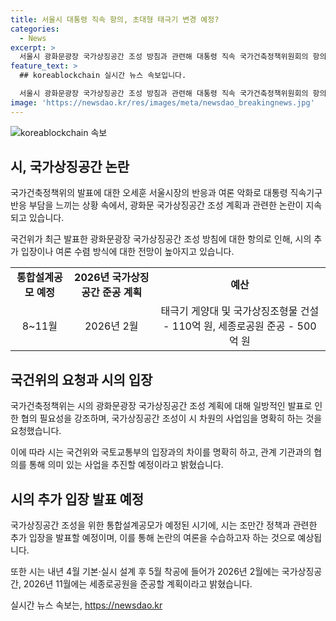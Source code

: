 ```yaml
---
title: 서울시 대통령 직속 항의, 초대형 태극기 변경 예정?
categories:
  - News
excerpt: >
  서울시 광화문광장 국가상징공간 조성 방침과 관련해 대통령 직속 국가건축정책위원회의 항의를 받았으며, 오세훈 시장은 추가 입장 및 여론 수렴 방식 발표를 예고했다. 국건위는 시의 일방적 발표로 협조를 요청하고, 국가상징공간 조성 방침에 대한 여론이 악화되자 오 시장이 부담을 느낀 것으로 해석된다. 시는 국건위와의 논의와는 별개로 추가 입장을 밝히며, 국가상징공간 조성을 위한 통합설계공모가 예정돼 있음에 대비하고 있다. 2026년까지의 일정과 610억 원의 예산이 밝혀졌다.
feature_text: >
  ## koreablockchain 실시간 뉴스 속보입니다.

  서울시 광화문광장 국가상징공간 조성 방침과 관련해 대통령 직속 국가건축정책위원회의 항의를 받았으며, 오세훈 시장은 추가 입장 및 여론 수렴 방식 발표를 예고했다. 국건위는 시의 일방적 발표로 협조를 요청하고, 국가상징공간 조성 방침에 대한 여론이 악화되자 오 시장이 부담을 느낀 것으로 해석된다. 시는 국건위와의 논의와는 별개로 추가 입장을 밝히며, 국가상징공간 조성을 위한 통합설계공모가 예정돼 있음에 대비하고 있다. 2026년까지의 일정과 610억 원의 예산이 밝혀졌다.
image: 'https://newsdao.kr/res/images/meta/newsdao_breakingnews.jpg'
---
```


<p><img src="https://newsdao.kr/res/images/meta/newsdao_breakingnews.jpg" alt="koreablockchain 속보" /></p>

<h2 data-ke-size="size26">시, 국가상징공간 논란</h2>

<p>국가건축정책위의 발표에 대한 오세훈 서울시장의 반응과 여론 악화로 대통령 직속기구 반응 부담을 느끼는 상황 속에서, 광화문 국가상징공간 조성 계획과 관련한 논란이 지속되고 있습니다.</p>

<p data-ke-size="size16">국건위가 최근 발표한 광화문광장 국가상징공간 조성 방침에 대한 항의로 인해, 시의 추가 입장이나 여론 수렴 방식에 대한 전망이 높아지고 있습니다.</p>

<table>
    <tr>
        <td style="text-align: center; height: 17px;"><b>통합설계공모 예정</b></td>
        <td style="text-align: center; height: 17px;"><b>2026년 국가상징공간 준공 계획</b></td>
        <td style="text-align: center; height: 17px;"><b>예산</b></td>
    </tr>
    <tr>
        <td style="text-align: center; height: 17px;">8~11월</td>
        <td style="text-align: center; height: 17px;">2026년 2월</td>
        <td style="text-align: center; height: 17px;">태극기 게양대 및 국가상징조형물 건설 - 110억 원, 세종로공원 준공 - 500억 원</td>
    </tr>
</table>

<h2 data-ke-size="size26">국건위의 요청과 시의 입장</h2>

<p>국가건축정책위는 시의 광화문광장 국가상징공간 조성 계획에 대해 일방적인 발표로 인한 협의 필요성을 강조하며, 국가상징공간 조성이 시 차원의 사업임을 명확히 하는 것을 요청했습니다.</p>

<p data-ke-size="size16">이에 따라 시는 국건위와 국토교통부의 입장과의 차이를 명확히 하고, 관계 기관과의 협의를 통해 의미 있는 사업을 추진할 예정이라고 밝혔습니다.</p>

<h2 data-ke-size="size26">시의 추가 입장 발표 예정</h2>

<p>국가상징공간 조성을 위한 통합설계공모가 예정된 시기에, 시는 조만간 정책과 관련한 추가 입장을 발표할 예정이며, 이를 통해 논란의 여론을 수습하고자 하는 것으로 예상됩니다.</p>

<p data-ke-size="size16">또한 시는 내년 4월 기본·실시 설계 후 5월 착공에 들어가 2026년 2월에는 국가상징공간, 2026년 11월에는 세종로공원을 준공할 계획이라고 밝혔습니다.</p>
실시간 뉴스 속보는, <a href="https://newsdao.kr" rel="dofollow">https://newsdao.kr</a>


